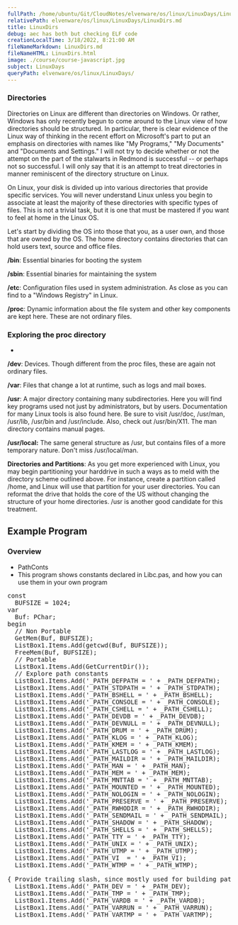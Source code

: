 ```yaml
---
fullPath: /home/ubuntu/Git/CloudNotes/elvenware/os/linux/LinuxDays/LinuxDirs.md
relativePath: elvenware/os/linux/LinuxDays/LinuxDirs.md
title: LinuxDirs
debug: aec has both but checking ELF code
creationLocalTime: 3/18/2022, 8:21:00 AM
fileNameMarkdown: LinuxDirs.md
fileNameHTML: LinuxDirs.html
image: ./course/course-javascript.jpg
subject: LinuxDays
queryPath: elvenware/os/linux/LinuxDays/
---
```


<!-- toc -->
<!-- tocstop -->

<html>
<head>
	<title>Linux Directories</title>
	<meta NAME="AUTHOR" CONTENT="Charlie Calvert">
	<script language="JavaScript" src="/charlie/libs/scripts/MeyerStyleSwitch.js" type="text/javascript"></script>  
	<!--#include virtual="../../scripts/HeaderInfo.html" -->
</head>
  <body>

  <h3><a NAME="directories"></a>Directories</h3>

  <p>Directories on Linux are different than directories on Windows. Or rather, 
  Windows has only recently begun to come around to the Linux view of how 
  directories should be structured. In particular, there is clear evidence of the 
  Linux way of thinking in the recent effort on Microsoft's part to put an 
  emphasis on directories with names like &quot;My Programs,&quot; &quot;My 
  Documents&quot; and &quot;Documents and Settings.&quot; I will not try to decide 
  whether or not the attempt on the part of the stalwarts in Redmond is successful -- 
  or perhaps not so successful. I will only say that it is an attempt to treat 
  directories in manner reminiscent of the directory structure on Linux.</p>

  <p>On Linux, your disk is divided up into various directories that provide 
  specific services. You will never understand Linux unless you begin to associate 
  at least the majority of these directories with specific types of files. This is 
  not a trivial task, but it is one that must be mastered if you want to feel at 
  home in the Linux OS.</p>

  <p>Let's start by dividing the OS into those that you, as a user own, and those 
  that are owned by the OS. The home directory contains directories that can hold 
  users text, source and office files.</p>

  <p><b>/bin</b>: Essential binaries for booting the system</p>

  <p><b>/sbin</b>: Essential binaries for maintaining the system</p>

  <p><b>/etc</b>: Configuration files used in system administration. As close as 
  you can find to a &quot;Windows Registry&quot; in Linux.</p>

  <p><b>/proc</b>: Dynamic information about the file system and other key 
  components are kept here. These are not ordinary files.</p>
  
<H3>Exploring the proc directory</H3>
<UL>
<LI></LI>
</UL>

  <p><b>/dev</b>: Devices. Though different from the proc files, these are again 
  not ordinary files.</p>

  <p><b>/var</b>: Files that change a lot at runtime, such as logs and mail boxes.</p>

  <p><b>/usr</b>: A major directory containing many subdirectories. Here you will 
  find key programs used not just by administrators, but by users. Documentation 
  for many Linux tools is also found here. Be sure to visit /usr/doc, /usr/man, /usr/lib, 
  /usr/bin and /usr/include. Also, check out /usr/bin/X11. The man directory 
  contains manual pages.</p>

  <p><b>/usr/local:</b> The same general structure as /usr, but contains files of 
  a more temporary nature. Don't miss /usr/local/man.</p>

  <p><b>Directories and Partitions</b>: As you get more experienced with Linux, 
  you may begin partitioning your harddrive in such a ways as to meld with the 
  directory scheme outlined above. For instance, create a partition called /home, 
  and Linux will use that partition for your user directories. You can reformat 
  the drive that holds the core of the US without changing the structure of your 
  home directories. /usr is another good candidate for this treatment.</p>
  
  
<H2>Example Program</H2>

<H3>Overview</H3>
<UL>
<LI>PathConts</LI>
<LI>This program shows constants declared in Libc.pas, and how you can use them in your own program</LI>
</UL>

<PRE>const
  BUFSIZE = 1024;
var
  Buf: PChar;
begin
  // Non Portable
  GetMem(Buf, BUFSIZE);
  ListBox1.Items.Add(getcwd(Buf, BUFSIZE));
  FreeMem(Buf, BUFSIZE);
  // Portable
  ListBox1.Items.Add(GetCurrentDir());
  // Explore path constants
  ListBox1.Items.Add('_PATH_DEFPATH = ' + _PATH_DEFPATH);
  ListBox1.Items.Add('_PATH_STDPATH = ' + _PATH_STDPATH);
  ListBox1.Items.Add('_PATH_BSHELL = ' + _PATH_BSHELL);
  ListBox1.Items.Add('_PATH_CONSOLE = ' + _PATH_CONSOLE);
  ListBox1.Items.Add('_PATH_CSHELL = ' + _PATH_CSHELL);
  ListBox1.Items.Add('_PATH_DEVDB = ' + _PATH_DEVDB);
  ListBox1.Items.Add('_PATH_DEVNULL = ' + _PATH_DEVNULL);
  ListBox1.Items.Add('_PATH_DRUM = ' + _PATH_DRUM);
  ListBox1.Items.Add('_PATH_KLOG = ' + _PATH_KLOG);
  ListBox1.Items.Add('_PATH_KMEM = ' + _PATH_KMEM);
  ListBox1.Items.Add('_PATH_LASTLOG = ' + _PATH_LASTLOG);
  ListBox1.Items.Add('_PATH_MAILDIR = ' + _PATH_MAILDIR);
  ListBox1.Items.Add('_PATH_MAN = ' + _PATH_MAN);
  ListBox1.Items.Add('_PATH_MEM = ' + _PATH_MEM);
  ListBox1.Items.Add('_PATH_MNTTAB = ' + _PATH_MNTTAB);
  ListBox1.Items.Add('_PATH_MOUNTED = ' + _PATH_MOUNTED);
  ListBox1.Items.Add('_PATH_NOLOGIN = ' + _PATH_NOLOGIN);
  ListBox1.Items.Add('_PATH_PRESERVE = ' + _PATH_PRESERVE);
  ListBox1.Items.Add('_PATH_RWHODIR = ' + _PATH_RWHODIR);
  ListBox1.Items.Add('_PATH_SENDMAIL = ' + _PATH_SENDMAIL);
  ListBox1.Items.Add('_PATH_SHADOW = ' + _PATH_SHADOW);
  ListBox1.Items.Add('_PATH_SHELLS = ' + _PATH_SHELLS);
  ListBox1.Items.Add('_PATH_TTY = ' + _PATH_TTY);
  ListBox1.Items.Add('_PATH_UNIX = ' + _PATH_UNIX);
  ListBox1.Items.Add('_PATH_UTMP = ' + _PATH_UTMP);
  ListBox1.Items.Add('_PATH_VI  = ' + _PATH_VI);
  ListBox1.Items.Add('_PATH_WTMP = ' + _PATH_WTMP);

{ Provide trailing slash, since mostly used for building pathnames. }
  ListBox1.Items.Add('_PATH_DEV = ' + _PATH_DEV);
  ListBox1.Items.Add('_PATH_TMP = ' + _PATH_TMP);
  ListBox1.Items.Add('_PATH_VARDB = ' + _PATH_VARDB);
  ListBox1.Items.Add('_PATH_VARRUN = ' + _PATH_VARRUN);
  ListBox1.Items.Add('_PATH_VARTMP = ' + _PATH_VARTMP);
</PRE>
  </body>
  
</html>
